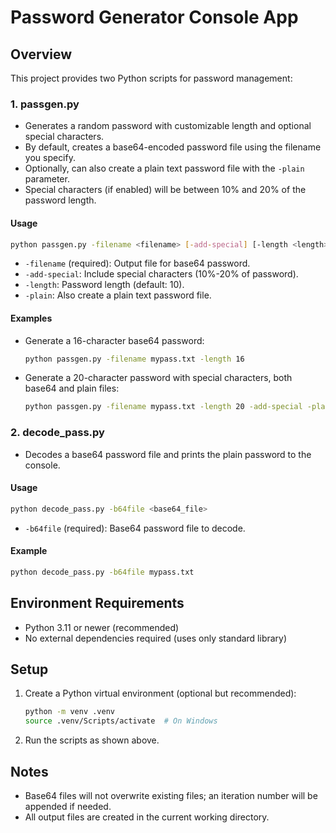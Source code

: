 # Password Generator Console App

## Overview
This project provides two Python scripts for password management:

### 1. passgen.py
- Generates a random password with customizable length and optional special characters.
- By default, creates a base64-encoded password file using the filename you specify.
- Optionally, can also create a plain text password file with the `-plain` parameter.
- Special characters (if enabled) will be between 10% and 20% of the password length.

#### Usage
```bash
python passgen.py -filename <filename> [-add-special] [-length <length>] [-plain]
```
- `-filename` (required): Output file for base64 password.
- `-add-special`: Include special characters (10%-20% of password).
- `-length`: Password length (default: 10).
- `-plain`: Also create a plain text password file.

#### Examples
- Generate a 16-character base64 password:
  ```bash
  python passgen.py -filename mypass.txt -length 16
  ```
- Generate a 20-character password with special characters, both base64 and plain files:
  ```bash
  python passgen.py -filename mypass.txt -length 20 -add-special -plain
  ```

### 2. decode_pass.py
- Decodes a base64 password file and prints the plain password to the console.

#### Usage
```bash
python decode_pass.py -b64file <base64_file>
```
- `-b64file` (required): Base64 password file to decode.

#### Example
```bash
python decode_pass.py -b64file mypass.txt
```

## Environment Requirements
- Python 3.11 or newer (recommended)
- No external dependencies required (uses only standard library)

## Setup
1. Create a Python virtual environment (optional but recommended):
   ```bash
   python -m venv .venv
   source .venv/Scripts/activate  # On Windows
   ```
2. Run the scripts as shown above.

## Notes
- Base64 files will not overwrite existing files; an iteration number will be appended if needed.
- All output files are created in the current working directory.
